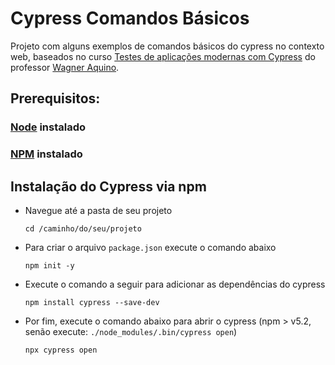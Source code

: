 # Cypress Comandos Básicos

  Projeto com alguns exemplos de comandos básicos do cypress no contexto web, baseados no curso [Testes de aplicações modernas com Cypress](https://www.udemy.com/course/testes-cypress) do professor [Wagner Aquino](http://www.wcaquino.me).

## Prerequisitos: 

  ### [Node](https://nodejs.org/en/download) instalado

  ### [NPM](https://www.npmjs.com/get-npm) instalado

## Instalação do Cypress via npm

  - Navegue até a pasta de seu projeto
    ```
    cd /caminho/do/seu/projeto
    ```
  - Para criar o arquivo `package.json` execute o comando abaixo
    ```
    npm init -y
    ```
  - Execute o comando a seguir para adicionar as dependências do cypress
    ```
    npm install cypress --save-dev
    ```
  - Por fim, execute o comando abaixo para abrir o cypress (npm > v5.2, senão execute: `./node_modules/.bin/cypress open`)
    ```
    npx cypress open
    ```